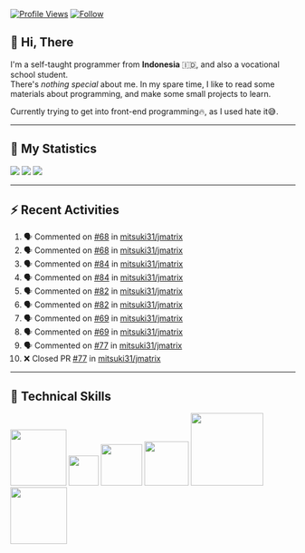 <!-- Header Badges -->
[![Profile Views](https://komarev.com/ghpvc/?username=mitsuki31&color=blue&label=PROFILE+VIEWS)](https://github.com/mitsuki31)
[![Follow](https://img.shields.io/twitter/url?url=https%3A%2F%2Ftwitter.com%2Fryuumitsuki31)](https://twitter.com/ryuumitsuki31)

## 👋 Hi, There

I'm a self-taught programmer from **Indonesia** 🇮🇩, and also a vocational school student.  
There's _nothing special_ about me. In my spare time, I like to read some materials about programming, and make some small projects to learn.

Currently trying to get into front-end programming🔥, as I used hate it😅.

---

## 🔭 My Statistics

<picture id="stats">
    <source 
            srcset="https://github-readme-stats.vercel.app/api?username=mitsuki31&show_icons=true&theme=tokyonight&include_all_commits=true&show_private=falsee&hide=stars"
            media="(prefers-color-scheme: dark)"
    />
    <source
            srcset="https://github-readme-stats.vercel.app/api?username=mitsuki31&show_icons=true&include_all_commits=true&show_private=false&hide=stars"
            media="(prefers-color-scheme: light), (prefers-color-scheme: no-preference)"
    />
    <img src="https://github-readme-stats.vercel.app/api?username=mitsuki31&show_icons=true&include_all_commits=true&show_private=false&hide=stars" />
</picture>

<picture id="top-langs">
    <source
            srcset="https://github-readme-stats.vercel.app/api/top-langs/?username=mitsuki31&layout=donut&theme=tokyonight&count_private=true&langs_count=10"
            media="(prefers-color-scheme: dark)"
    />
    <source
            srcset="https://github-readme-stats.vercel.app/api/top-langs/?username=mitsuki31&layout=donut&count_private=true&langs_count=10"
            media="(prefers-color-scheme: light), (prefers-color-scheme: no-preference)"
    />
    <img src="https://github-readme-stats.vercel.app/api/top-langs/?username=mitsuki31&layout=donut&langs_count=10&count_private=true" />
</picture>

<picture id="profile-summary">
    <source
            srcset="https://github-profile-summary-cards.vercel.app/api/cards/profile-details?username=mitsuki31&theme=tokyonight"
            media="(prefers-color-scheme: dark)"
    />
    <source
            srcset="https://github-profile-summary-cards.vercel.app/api/cards/profile-details?username=mitsuki31&theme=github"
            media="(prefers-color-scheme: light), (prefers-color-scheme: no-preference)"
    />
    <img src="https://github-profile-summary-cards.vercel.app/api/cards/profile-details?username=mitsuki31" />
</picture>

<!--
[![Snake](https://github.com/mitsuki31/mitsuki31/blob/output/github-contribution-grid-snake.svg)](https://github.com/mitsuki31)
-->

---

## ⚡ Recent Activities

<!--START_SECTION:activity-->
1. 🗣 Commented on [#68](https://github.com/mitsuki31/jmatrix/pull/68#issuecomment-1841082241) in [mitsuki31/jmatrix](https://github.com/mitsuki31/jmatrix)
2. 🗣 Commented on [#68](https://github.com/mitsuki31/jmatrix/pull/68#issuecomment-1841070451) in [mitsuki31/jmatrix](https://github.com/mitsuki31/jmatrix)
3. 🗣 Commented on [#84](https://github.com/mitsuki31/jmatrix/pull/84#issuecomment-1841023810) in [mitsuki31/jmatrix](https://github.com/mitsuki31/jmatrix)
4. 🗣 Commented on [#84](https://github.com/mitsuki31/jmatrix/pull/84#issuecomment-1841021623) in [mitsuki31/jmatrix](https://github.com/mitsuki31/jmatrix)
5. 🗣 Commented on [#82](https://github.com/mitsuki31/jmatrix/pull/82#issuecomment-1841006024) in [mitsuki31/jmatrix](https://github.com/mitsuki31/jmatrix)
6. 🗣 Commented on [#82](https://github.com/mitsuki31/jmatrix/pull/82#issuecomment-1841001375) in [mitsuki31/jmatrix](https://github.com/mitsuki31/jmatrix)
7. 🗣 Commented on [#69](https://github.com/mitsuki31/jmatrix/pull/69#issuecomment-1840840539) in [mitsuki31/jmatrix](https://github.com/mitsuki31/jmatrix)
8. 🗣 Commented on [#69](https://github.com/mitsuki31/jmatrix/pull/69#issuecomment-1840835945) in [mitsuki31/jmatrix](https://github.com/mitsuki31/jmatrix)
9. 🗣 Commented on [#77](https://github.com/mitsuki31/jmatrix/pull/77#issuecomment-1840780984) in [mitsuki31/jmatrix](https://github.com/mitsuki31/jmatrix)
10. ❌ Closed PR [#77](https://github.com/mitsuki31/jmatrix/pull/77) in [mitsuki31/jmatrix](https://github.com/mitsuki31/jmatrix)
<!--END_SECTION:activity-->

---


## 👾 Technical Skills
<div id="skills" align="left">
    <!-- Python -->
    <img
      src="https://img.shields.io/badge/Python-14354C?style=for-the-badge&logo=python&logoColor=white"
      width="99px"
    >
    <!-- C -->
    <img
      src="https://img.shields.io/badge/C-00599C?style=for-the-badge&logo=c&logoColor=white"
      width="53px"
    >
    <!-- C++ -->
    <img
      src="https://img.shields.io/badge/C%2B%2B-00599C?style=for-the-badge&logo=c%2B%2B&logoColor=white"
      width="73px"
    >
    <!-- Java -->
    <img
      src="https://img.shields.io/badge/Java-ED8B00?style=for-the-badge&logo=openjdk&logoColor=white"
      width="78px"
    >
    <!-- JavaScript -->
    <img
      src="https://img.shields.io/badge/JavaScript-323330?style=for-the-badge&logo=javascript&logoColor=F7DF1E"
      width="128px"
    >
    <!-- Node.js -->
    <img
      src="https://img.shields.io/badge/Node%20js-339933?style=for-the-badge&logo=nodedotjs&logoColor=white"
      width="100px"
    >
</div>
